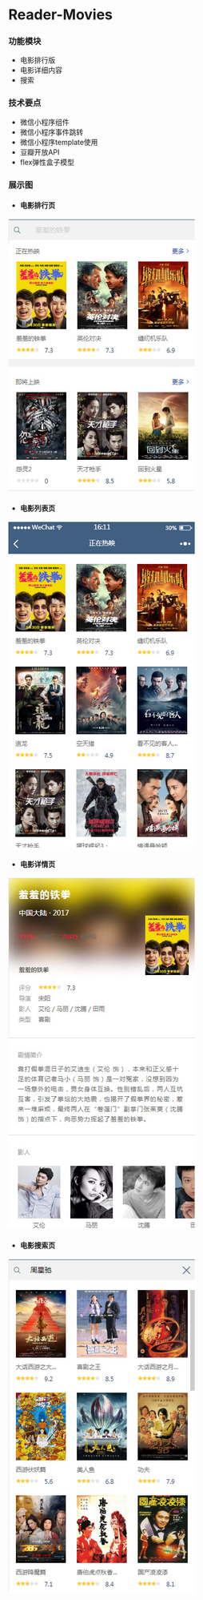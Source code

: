 # Reader-Movies
### 功能模块
- 电影排行版
- 电影详细内容
- 搜索

### 技术要点
- 微信小程序组件
- 微信小程序事件跳转
- 微信小程序template使用
- 豆瓣开放API
- flex弹性盒子模型


### 展示图
- #### 电影排行页
![images](https://github.com/baobabRou/Reader-Movies/blob/master/demo/movies.jpg)

- #### 电影列表页
![images](https://github.com/baobabRou/Reader-Movies/blob/master/demo/movies-more.jpg)&nbsp;&nbsp;&nbsp;&nbsp;&nbsp;&nbsp;&nbsp;

- #### 电影详情页
![images](https://github.com/baobabRou/Reader-Movies/blob/master/demo/movies-detail.jpg)

- #### 电影搜索页
![images](https://github.com/baobabRou/Reader-Movies/blob/master/demo/movise-detail.jpg)
